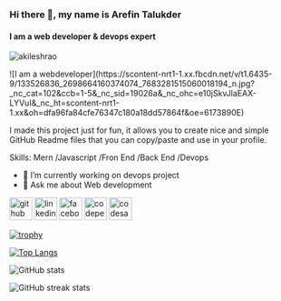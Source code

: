 
<!--
**arefin5/arefin5** is a ✨ _special_ ✨ repository because its `README.md` (this file) appears on your GitHub profile.

Here are some ideas to get you started:

- 🔭 I’m currently working on ...
- 🌱 I’m currently learning ...
- 👯 I’m looking to collaborate on ...
- 🤔 I’m looking for help with ...
- 💬 Ask me about ...
- 📫 How to reach me: ...
- 😄 Pronouns: ...
- ⚡ Fun fact: ...
-->

### Hi there 👋, my name is Arefin Talukder
#### I am a web developer & devops expert

<p align="left"> <img src="https://komarev.com/ghpvc/?username=akileshrao&label=Profile%20views&color=0e75b6&style=flat" alt="akileshrao" /> </p>
![I am a webdeveloper](https://scontent-nrt1-1.xx.fbcdn.net/v/t1.6435-9/133526836_2698664160374074_7683281515060018194_n.jpg?_nc_cat=102&ccb=1-5&_nc_sid=19026a&_nc_ohc=e10jSkvJlaEAX-LYVuI&_nc_ht=scontent-nrt1-1.xx&oh=dfa96fa84cfe76347c180a18dd57864f&oe=6173890E)

I made this project just for fun, it allows you to create nice and simple GitHub Readme files that you can copy/paste and use in your profile.

Skills: Mern /Javascript /Fron End /Back End /Devops

- 🔭 I’m currently working on devops  project 
- 💬 Ask me about Web development 


[<img src='https://cdn.jsdelivr.net/npm/simple-icons@3.0.1/icons/github.svg' alt='github' height='40'>](https://github.com/nazim9290)    [<img src='https://cdn.jsdelivr.net/npm/simple-icons@3.0.1/icons/linkedin.svg' alt='linkedin' height='40'>](https://www.linkedin.com/in/arefintalukder/)  [<img src='https://cdn.jsdelivr.net/npm/simple-icons@3.0.1/icons/facebook.svg' alt='facebook' height='40'>](https://www.facebook.com/sufi.arefin)    [<img src='https://cdn.jsdelivr.net/npm/simple-icons@3.0.1/icons/codepen.svg' alt='codepen' height='40'>](https://codepen.io/arefintalukder)  [<img src='https://cdn.jsdelivr.net/npm/simple-icons@3.0.1/icons/codesandbox.svg' alt='codesandbox' height='40'>](https://codesandbox.io/u/arefintalukde)  

[![trophy](https://github-profile-trophy.vercel.app/?username=nazim9290)](https://github.com/ryo-ma/github-profile-trophy)

[![Top Langs](https://github-readme-stats.vercel.app/api/top-langs/?username=arefin5)](https://github.com/anuraghazra/github-readme-stats)

![GitHub stats](https://github-readme-stats.vercel.app/api?username=arefin5&show_icons=true)  


![GitHub streak stats](https://github-readme-streak-stats.herokuapp.com/?user=arefin5)  
